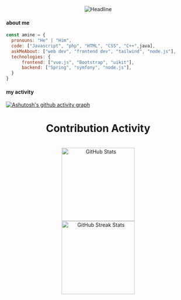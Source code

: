 <div align=center>
  <div align=center>
        <img src="https://readme-typing-svg.herokuapp.com?duration=5000&color=2D9ECF&size=32&center=true&vCenter=true&width=600&height=50&lines=Hi+there+I'm+Amine+Hmine;Big+Data+%26+Cloud+Computing+student;%26UI%2FUX+Designer" alt="Headline" />
    </div>
</div>

#### about me
```javascript
const amine = {
  pronouns: "He" | "Him",
  code: ["Javascript", "php", "HTML", "CSS", "C++",java],
  askMeAbout: ["web dev", "frontend dev", "tailwind", "node.js"],
  technologies: {
      frontend: ["vue.js", "Bootstrap", "uikit"],
      backend: ["Spring", "symfony", "node.js"],
  }
}
```

#### my activity
[![Ashutosh's github activity graph](https://activity-graph.herokuapp.com/graph?username=AmineHmine&theme=react-dark)](https://github.com/ashutosh00710/github-readme-activity-graph)

<div align=center>
        <h1>Contribution Activity</h1>
        <br>
  <img src="https://github-readme-stats.vercel.app/api?username=AmineHmine&title_color=2D9ECF&text_color=FFFFFF&show_icons=true&icon_color=2D9ECF&include_all_commits=true&count_private=true&theme=dark" alt="GitHub Stats" height="200" />
        <br>
        <img src="https://github-readme-streak-stats.herokuapp.com/?user=AmineHmine&theme=dark&date_format=j%20M%5B%20Y%5D&currStreakLabel=2D9ECF&fire=2D9ECF&ring=2D9ECF" alt="GitHub Streak Stats" height="200" />
        <br>
        <br>
    </div>
    
<!--
**AmineHmine/AmineHmine** is a ✨ _special_ ✨ repository because its `README.md` (this file) appears on your GitHub profile.

Here are some ideas to get you started:

- 🔭 I’m currently working on ...
- 🌱 I’m currently learning ...
- 👯 I’m looking to collaborate on ...
- 🤔 I’m looking for help with ...
- 💬 Ask me about ...
- 📫 How to reach me: ...
- 😄 Pronouns: ...
- ⚡ Fun fact: ...
-->
